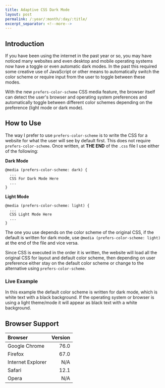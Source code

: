 ```yaml
---
title: Adaptive CSS Dark Mode
layout: post
permalink: /:year/:month/:day/:title/
excerpt_separator: <!--more-->
---
```


## Introduction
If you have been using the internet in the past year or so, you may have noticed many websites and even desktop and mobile operating systems now have a toggle or even automatic dark modes. In the past this required some creative use of JavaScript or other means to automatically switch the color scheme or require input from the user to toggle between these modes. 

With the new `prefers-color-scheme` CSS media feature, the browser itself can detect the user's browser and operating system preferences and automatically toggle between different color schemes depending on the preference (light mode or dark mode).

<!--more-->

## How to Use
The way I prefer to use `prefers-color-scheme` is to write the CSS for a website for what the user will see by default first. This does not require `prefers-color-scheme`. Once written, at **THE END** of the `.css` file I use either of the following:

**Dark Mode**
```
@media (prefers-color-scheme: dark) {
  ...
  CSS For Dark Mode Here
  ...
}
```

**Light Mode**
```
@media (prefers-color-scheme: light) {
  ...
  CSS Light Mode Here
  ...
}
```

The one you use depends on the color scheme of the original CSS, if the default is written for dark mode, use `@media (prefers-color-scheme: light)` at the end of the file and vice versa.

Since CSS is executed in the order it is written, the website will load all the original CSS for layout and default color scheme, then depending on user preference either stay on the default color scheme or change to the alternative using `prefers-color-scheme`.

### Live Example
In this example the default color scheme is written for dark mode, which is white text with a black background. If the operating system or browser is using a light theme/mode it will appear as black text with a white background.

<script async src="//jsfiddle.net/AnthonyVadala/2em8d69f/embed/html,css,result/"></script>


## Browser Support

| Browser           | Version       |
| :-------------    | -------------:|
| Google Chrome     | 76.0          |
| Firefox           | 67.0          |
| Internet Explorer | N/A           |
| Safari            | 12.1          |
| Opera             | N/A           |